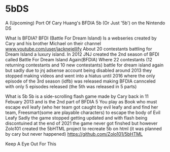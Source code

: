 # 5bDS
A (Upcoming) Port Of Cary Huang's BFDIA 5b (Or Just '5b') on the Nintendo DS 

What Is BFDIA?
BFDI (Battle For Dream Island) Is a webseries created by Cary and his brother Michael on their channel www.youtube.com/user/jacknejellify About 20 contestants battling for Dream Island a luxury island.
In 2012 JNJ created the 2nd season of BFDI called Battle For Dream Island Again(BFDIA) Where 22 contestants (12 returning contestants and 10 new contestants) battle for dream island again but sadly due to jnj adsense account being disabled around 2013 they stopped making videos and went into a hiatus until 2016 where the only episode of the 3rd season (idfb) was released making BFDIA cannceled with only 5 episodes released (the 5th was released in  5 parts)

What is 5b
5b is a side-scrolling flash game made by Cary back in 11 Febuary 2013 and is the 2nd part of BFDIA 5
You play as Book who must escape evil leafy (who her team got caught by evil leafy and  and find her team, Freesmart(some are playable characters) to escape the body of Evil Leafy
Sadly the game stopped getting updated and with flash being discontuined at the end of 2021 the game never got finshed but however Zolo101 created the 5bHTML project to recreate 5b on html (it was planned by cary but never happened) https://github.com/Zolo101/5bHTML

Keep A Eye Out For This
